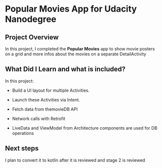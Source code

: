 # Popular Movies App for Udacity Nanodegree

## Project Overview
In this project, I completed the **Popular Movies** app to
show movie posters on a grid and more infos about the movies on a separate DetailActivity

## What Did I Learn and what is included?
In this project:
- Build a UI layout for multiple Activities.
- Launch these Activities via Intent.
- Fetch data from themovieDB API

- Network calls with Retrofit
- LiveData and ViewModel from Architecture components are used for DB operations

## Next steps
I plan to convert it to kotlin after it is reviewed and stage 2 is reviewed
